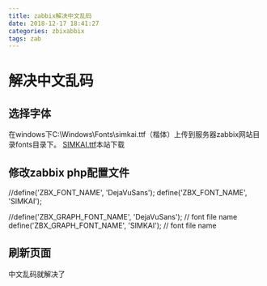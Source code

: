 ```yaml
---
title: zabbix解决中文乱码
date: 2018-12-17 18:41:27
categories: zbixabbix
tags: zab
---
```


# 解决中文乱码

## 选择字体
在windows下C:\Windows\Fonts\simkai.ttf（楷体）上传到服务器zabbix网站目录fonts目录下。
[SIMKAI.ttf](zabbix/files/SIMKAI.ttf)本站下载

## 修改zabbix php配置文件
//define('ZBX_FONT_NAME', 'DejaVuSans');
define('ZBX_FONT_NAME', 'SIMKAI');
 
//define('ZBX_GRAPH_FONT_NAME', 'DejaVuSans'); // font file name
define('ZBX_GRAPH_FONT_NAME', 'SIMKAI'); 
// font file name

## 刷新页面
中文乱码就解决了


